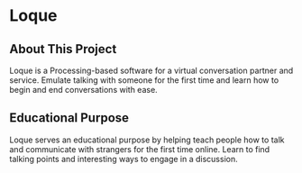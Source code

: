 # Loque
## About This Project
Loque is a Processing-based software for a virtual conversation partner and service. Emulate talking with someone for the first time and learn how to begin and end conversations with ease. 
## Educational Purpose
Loque serves an educational purpose by helping teach people how to talk and communicate with strangers for the first time online. Learn to find talking points and interesting ways to engage in a discussion.
